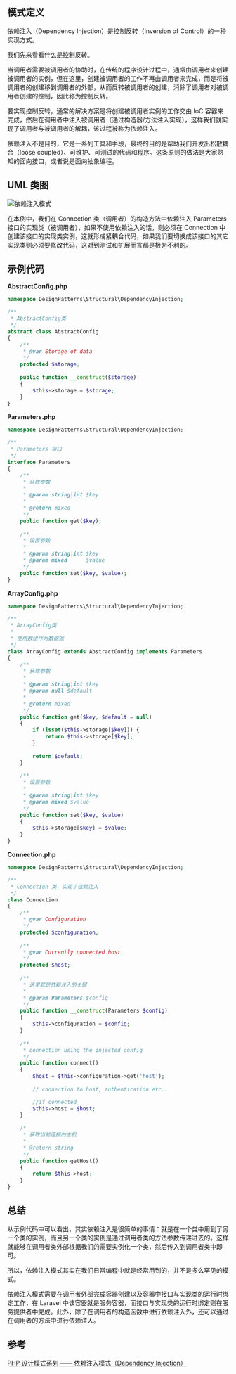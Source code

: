 ## 模式定义
依赖注入（Dependency Injection）是控制反转（Inversion of Control）的一种实现方式。

我们先来看看什么是控制反转。

当调用者需要被调用者的协助时，在传统的程序设计过程中，通常由调用者来创建被调用者的实例，但在这里，创建被调用者的工作不再由调用者来完成，而是将被调用者的创建移到调用者的外部，从而反转被调用者的创建，消除了调用者对被调用者创建的控制，因此称为控制反转。

要实现控制反转，通常的解决方案是将创建被调用者实例的工作交由 IoC 容器来完成，然后在调用者中注入被调用者（通过构造器/方法注入实现），这样我们就实现了调用者与被调用者的解耦，该过程被称为依赖注入。

依赖注入不是目的，它是一系列工具和手段，最终的目的是帮助我们开发出松散耦合（loose coupled）、可维护、可测试的代码和程序。这条原则的做法是大家熟知的面向接口，或者说是面向抽象编程。


## UML 类图
![依赖注入模式](http://7xkt52.com1.z0.glb.clouddn.com/markdown/1467731008188.png)

在本例中，我们在 Connection 类（调用者）的构造方法中依赖注入 Parameters 接口的实现类（被调用者），如果不使用依赖注入的话，则必须在 Connection 中创建该接口的实现类实例，这就形成紧耦合代码，如果我们要切换成该接口的其它实现类则必须要修改代码，这对到测试和扩展而言都是极为不利的。


## 示例代码

**AbstractConfig.php**

```php
namespace DesignPatterns\Structural\DependencyInjection;

/**
 * AbstractConfig类
 */
abstract class AbstractConfig
{
    /**
     * @var Storage of data
     */
    protected $storage;
    
    public function __construct($storage)
    {
        $this->storage = $storage;
    }
}
```

**Parameters.php**

```php
namespace DesignPatterns\Structural\DependencyInjection;

/**
 * Parameters 接口
 */
interface Parameters
{
    /**
     * 获取参数
     *
     * @param string|int $key
     *
     * @return mixed
     */
    public function get($key);
    
    /**
     * 设置参数
     *
     * @param string|int $key
     * @param mixed      $value
     */
    public function set($key, $value);
}
```

**ArrayConfig.php**

```php
namespace DesignPatterns\Structural\DependencyInjection;

/**
 * ArrayConfig类
 *
 * 使用数组作为数据源
 */
class ArrayConfig extends AbstractConfig implements Parameters
{
    /**
     * 获取参数
     *
     * @param string|int $key
     * @param null $default
     * 
     * @return mixed
     */
    public function get($key, $default = null)
    {
        if (isset($this->storage[$key])) {
            return $this->storage[$key];
        }
        
        return $default;
    }
    
    /**
     * 设置参数
     *
     * @param string|int $key
     * @param mixed $value
     */
    public function set($key, $value)
    {
        $this->storage[$key] = $value;
    }
}
```

**Connection.php**

```php
namespace DesignPatterns\Structural\DependencyInjection;

/**
 * Connection 类，实现了依赖注入
 */
class Connection
{
    /**
     * @var Configuration
     */
    protected $configuration;
    
    /**
     * @var Currently connected host
     */
    protected $host;
    
    /**
     * 这里就是依赖注入的关键
     * 
     * @param Parameters $config
     */
    public function __construct(Parameters $config)
    {
        $this->configuration = $config;
    }
    
    /**
     * connection using the injected config
     */
    public function connect()
    {
        $host = $this->configuration->get('host');
        
        // connection to host, authentication etc...

        //if connected
        $this->host = $host;
    }
    
    /*
     * 获取当前连接的主机
     *
     * @return string
     */
    public function getHost()
    {
        return $this->host;
    }
}
```


## 总结
从示例代码中可以看出，其实依赖注入是很简单的事情：就是在一个类中用到了另一个类的实例，而且另一个类的实例是通过调用者类的方法参数传递进去的。这样就能够在调用者类外部根据我们的需要实例化一个类，然后传入到调用者类中即可。

所以，依赖注入模式其实在我们日常编程中就是经常用到的，并不是多么罕见的模式。

依赖注入模式需要在调用者外部完成容器创建以及容器中接口与实现类的运行时绑定工作，在 Laravel 中该容器就是服务容器，而接口与实现类的运行时绑定则在服务提供者中完成。此外，除了在调用者的构造函数中进行依赖注入外，还可以通过在调用者的方法中进行依赖注入。


## 参考
[PHP 设计模式系列 —— 依赖注入模式（Dependency Injection）](http://laravelacademy.org/post/2792.html)

